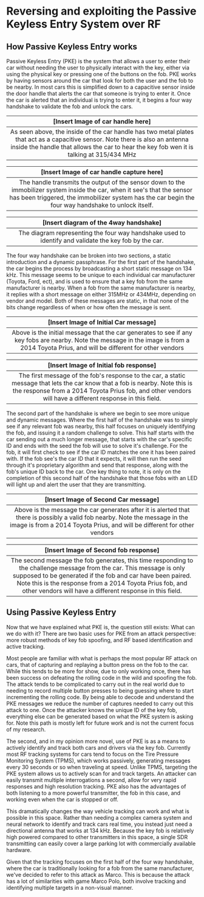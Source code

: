 # Reversing and exploiting the Passive Keyless Entry System over RF

## How Passive Keyless Entry works

Passive Keyless Entry (PKE) is the system that allows a user to enter their car without needing the user to physically interact with the key, either via using the physical key or pressing one of the buttons on the fob.  PKE works by having sensors around the car that look for both the user and the fob to be nearby.  In most cars this is simplified down to a capacitive sensor inside the door handle that alerts the car that someone is trying to enter it.  Once the car is alerted that an individual is trying to enter it, it begins a four way handshake to validate the fob and unlock the cars.  

| [Insert Image of car handle here] |
| :---: |
| As seen above, the inside of the car handle has two metal plates that act as a capacitive sensor.  Note there is also an antenna inside the handle that allows the car to hear the key fob wen it is talking at 315/434 MHz |

| [Insert Image of car handle capture here] |
| :---: |
| The handle transmits the output of the sensor down to the immobilizer system inside the car, when it see's that the sensor has been triggered, the immobilizer system has the car begin the four way handshake to unlock itself. |

| [Insert diagram of the 4way handshake] |
| :---: |
| The diagram representing the four way handshake used to identify and validate the key fob by the car. |

The four way handshake can be broken into two sections, a static introduction and a dynamic passphrase.  For the first part of the handshake, the car begins the process by broadcasting a short static message on 134 kHz.  This message seems to be unique to each individual car manufacturer (Toyota, Ford, ect), and is used to ensure that a key fob from the same manufacturer is nearby.  When a fob from the same manufacturer is nearby, it replies with a short message on either 315MHz or 434MHz, depending on vendor and model.  Both of these messages are static, in that none of the bits change regardless of when or how often the message is sent.  

| [Insert Image of Initial Car message] |
| :---: |
| Above is the initial message that the car generates to see if any key fobs are nearby.  Note the message in the image is from a 2014 Toyota Prius, and will be different for other vendors |

| [Insert Image of Initial fob response] |
| :---: |
| The first message of the fob's response to the car, a static message that lets the car know that a fob is nearby.  Note this is the response from a 2014 Toyota Prius fob, and other vendors will have a different response in this field. |

The second part of the handshake is where we begin to see more unique and dynamic messages.  Where the first half of the handshake was to simply see if any relevant fob was nearby, this half focuses on uniquely identifying the fob, and issuing it a random challenge to solve.  This half starts with the car sending out a much longer message, that starts with the car's specific ID and ends with the seed the fob will use to solve it's challenge.  For the fob, it will first check to see if the car ID matches the one it has been paired with.  If the fob see's the car ID that it expects, it will then run the seed through it's proprietary algorithm and send that response, along with the fob's unique ID back to the car.  One key thing to note, it is only on the completion of this second half of the handshake that those fobs with an LED will light up and alert the user that they are transmitting.  

| [Insert Image of Second Car message] |
| :---: |
| Above is the message the car generates after it is alerted that there is possibly a valid fob nearby.  Note the message in the image is from a 2014 Toyota Prius, and will be different for other vendors |

| [Insert Image of Second fob response] |
| :---: |
| The second message the fob generates, this time responding to the challenge message from the car.  This message is only supposed to be generated if the fob and car have been paired.  Note this is the response from a 2014 Toyota Prius fob, and other vendors will have a different response in this field. |

## Using Passive Keyless Entry

Now that we have explained what PKE is, the question still exists: What can we do with it?  There are two basic uses for PKE from an attack perspective: more robust methods of key fob spoofing, and RF based identification and active tracking.

Most people are familiar with what is perhaps the most popular RF attack on cars, that of capturing and replaying a button press on the fob to the car.  While this tends to be more for show, due to only working once, there has been success on defeating the rolling code in the wild and spoofing the fob.  The attack tends to be complicated to carry out in the real world due to needing to record multiple button presses to being guessing where to start incrementing the rolling code.  By being able to decode and understand the PKE messages we reduce the number of captures needed to carry out this attack to one.  Once the attacker knows the unique ID of the key fob, everything else can be generated based on what the PKE system is asking for.  Note this path is mostly left for future work and is not the current focus of my research.  

The second, and in my opinion more novel, use of PKE is as a means to actively identify and track both cars and drivers via the key fob.  Currently most RF tracking systems for cars tend to focus on the Tire Pressure Monitoring System (TPMS), which works passively, generating messages every 30 seconds or so when traveling at speed.  Unlike TPMS, targeting the PKE system allows us to actively scan for and track targets.  An attacker can easily transmit multiple interrogations a second, allow for very rapid responses and high resolution tracking.  PKE also has the advantages of both listening to a more powerful transmitter, the fob in this case, and working even when the car is stopped or off.  

This dramatically changes the way vehicle tracking can work and what is possible in this space.  Rather than needing a complex camera system and neural network to identify and track cars real time, you instead just need a directional antenna that works at 134 kHz.  Because the key fob is relatively high powered compared to other transmitters in this space, a single SDR transmitting can easily cover a large parking lot with commercially available hardware.  

Given that the tracking focuses on the first half of the four way handshake, where the car is traditionally looking for a fob from the same manufacturer, we've decided to refer to this attack as Marco.  This is because the attack has a lot of similarities with game Marco Polo, both involve tracking and identifying multiple targets in a non-visual manner.  
